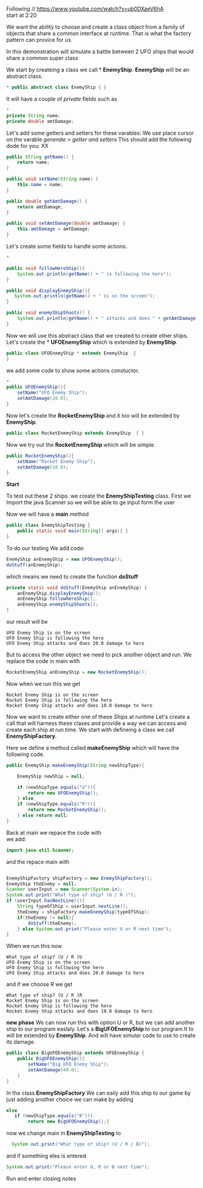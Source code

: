 Following //  https://www.youtube.com/watch?v=ub0DXaeV6hA <br/>
start at 2:20 <br/>

We want the ability to choose and create a class object from a family of objects that share a common interface at runtime.
That is what the factory pattern can provice for us.

In this demonstration will simulate a battle between 2 UFO ships that would share a common super class 

We start by createing a class we call * **EnemyShip**. **EnemyShip** will be an abstract class.
```java
* public abstract class EnemyShip { }
```
It will have a couple of *private* fields such as
```java
*
private String name;
private double amtDamage;

```
Let's add some getters and setters for these varables:
We use place cursor on the varable *generate > getter and setters*
This should add the following dode for you:
XX
```java
public String getName() {
    return name;
}

public void setName(String name) {
    this.name = name;
}

public double getAmtDamage() {
    return amtDamage;
}

public void setAmtDamage(double amtDamage) {
    this.amtDamage = amtDamage;
}
```

Let's create some fields to handle some actions.
```java
*

public void followHeroShip(){
    System.out.println(getName() + " is following the hero");
}

public void displayEnemyShip(){
   System.out.println(getName() + " is on the screen");
}

public void enemyShipShoots() {
    System.out.println(getName() + " attacks and does " + getAmtDamage() + " damage to hero");
}
```
Now we will use this abstract class that we created to create other ships.
Let's create the * **UFOEnemyShip** which is extended by **EnemyShip**.
```java
public class UFOEnemyShip * extends EnemyShip  {
}
```
we add some code to show some actions constuctor.
```java
*
public UFOEnemyShip(){
    setName("UFO Enemy Ship");
    setAmtDamage(20.0);
}
```

Now let's create the **RocketEnemyShip**  and  it too will be extended by **EnemyShip**.
```java
public class RocketEnemyShip extends EnemyShip  { }
```
Now we try out the **RocketEnemyShip** which will be simple.
```java
public RocketEnemyShip(){
    setName("Rocket Enemy Ship");
    setAmtDamage(10.0);
}
```

**Start**

To test out these 2 ships.
we create the **EnemyShipTesting** class. First we Import the java Scanner
so we will be able to ge input form the user

Now we  will have a **main** method
```java
public class EnemyShipTesting {
    public static void main(String[] args){ }
}
```
To do our testing
We add code:
```java
EnemyShip anEnemyShip = new UFOEnemyShip();
doStuff(anEnemyShip);
```
which means we need to create the function **doStuff**

```java
private static void doStuff(EnemyShip anEnemyShip) {
    anEnemyShip.displayEnemyShip();
    anEnemyShip.followHeroShip();
    anEnemyShip.enemyShipShoots();
}
```
our result will be
```run
UFO Enemy Ship is on the screen
UFO Enemy Ship is following the hero
UFO Enemy Ship attacks and does 20.0 damage to hero
```
But to access the other object we need to pick another object and run.
We replace the code in main with
```java
RocketEnemyShip anEnemyShip = new RocketEnemyShip();
```
Now when we run this we get
```run
Rocket Enemy Ship is on the screen
Rocket Enemy Ship is following the hero
Rocket Enemy Ship attacks and does 10.0 damage to hero
```
Now we want to create either one of these *Ships* at runtime
Let's create a call that will harness these clases and provide a way we can access and create each ship at run time.
We start with defineing a class we call **EnemyShipFactory**.


Here we define a method called **makeEnemyShip** which will have the following code.
```java
public EnemyShip makeEnemyShip(String newShipType){

    EnemyShip newShip = null;

    if (newShipType.equals("U")){
        return new UFOEnemyShip();
    } else
    if (newShipType.equals("R")){
        return new RocketEnemyShip();
    } else return null;
}
```
Back at main we repace the code with<br/>
we add:
```java
import java.util.Scanner;
```
and the repace main with
```java

EnemyShipFactory shipFactory = new EnemyShipFactory();
EnemyShip theEnemy = null;
Scanner userInput = new Scanner(System.in);
System.out.print("What type of ship? (U / R )");
if (userInput.hasNextLine()){
    String typeOfShip = userInput.nextLine();
    theEnemy = shipFactory.makeEnemyShip(typeOfShip);
    if(theEnemy != null){
        doStuff(theEnemy);
    } else System.out.print("Please enter U or R next time");
}
```
When we run this now
```run
What type of ship? (U / R )U
UFO Enemy Ship is on the screen
UFO Enemy Ship is following the hero
UFO Enemy Ship attacks and does 20.0 damage to hero
```
and if we choose R we get
```run
What type of ship? (U / R )R
Rocket Enemy Ship is on the screen
Rocket Enemy Ship is following the hero
Rocket Enemy Ship attacks and does 10.0 damage to hero
```

**new phase**
We can now run this with option U or R, but we can add another ship to our program easlaly.
Let's a **BigUFOEnemyShip** to our program.It to will be extended by **EnemyShip**. 
And will have simular code to use to create its damage.
```java
public class BigUFOEnemyShip extends UFOEnemyShip {
    public BigUFOEnemyShip(){
        setName("Big UFO Enemy Ship");
        setAmtDamage(40.0);
    }
}
```
In the class **EnemyShipFactory** We can eaily add this ship to our game by just adding another choice we can make by adding
```java
else
   if (newShipType.equals("B")){
        return new BigUFOEnemyShip();}
```
now we change main in **EnemyShipTesting** to
```java
  System.out.print("What type of ship? (U / R / B)");
```

and if something eles is entered
```java
System.out.print("Please enter U, R or B next time");
```

Run and enter closing notes




